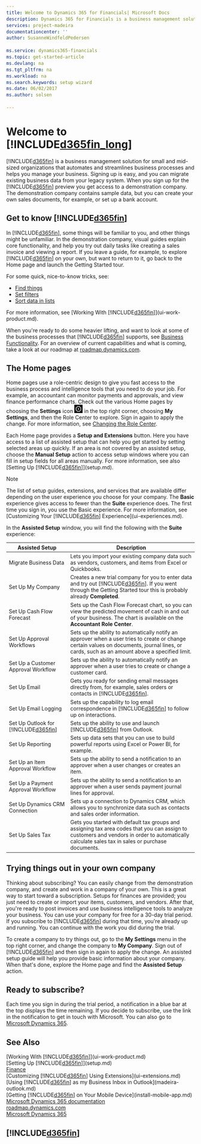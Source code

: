 ```yaml
---
title: Welcome to Dynamics 365 for Financials| Microsoft Docs
description: Dynamics 365 for Financials is a business management solution for small and mid-sized organizations that automates and streamlines business processes and helps you manage your business. Signing up is easy, and you can migrate existing business data from your legacy system.
services: project-madeira
documentationcenter: ''
author: SusanneWindfeldPedersen

ms.service: dynamics365-financials
ms.topic: get-started-article
ms.devlang: na
ms.tgt_pltfrm: na
ms.workload: na
ms.search.keywords: setup wizard
ms.date: 06/02/2017
ms.author: solsen

---
```

# Welcome to [!INCLUDE[d365fin_long](includes/d365fin_long_md.md)]
[!INCLUDE[d365fin](includes/d365fin_md.md)] is a business management solution for small and mid-sized organizations that automates and streamlines business processes and helps you manage your business. Signing up is easy, and you can migrate existing business data from your legacy system.
When you sign up for the [!INCLUDE[d365fin](includes/d365fin_md.md)] preview you get access to a demonstration company. The demonstration company contains sample data, but you can create your own sales documents, for example, or set up a bank account.  

## Get to know [!INCLUDE[d365fin](includes/d365fin_md.md)]
In [!INCLUDE[d365fin](includes/d365fin_md.md)], some things will be familiar to you, and other things might be unfamiliar. In the demonstration company, visual guides explain core functionality, and help you try out daily tasks like creating a sales invoice and viewing a report. If you leave a guide, for example, to explore [!INCLUDE[d365fin](includes/d365fin_md.md)] on your own, but want to return to it, go back to the Home page and launch the Getting Started tour.  

For some quick, nice-to-know tricks, see:  

* [Find things](ui-search.md)  
* [Set filters](ui-enter-criteria-filters.md)  
* [Sort data in lists](ui-sorting.md)  

For more information, see [Working With [!INCLUDE[d365fin](includes/d365fin_md.md)]](ui-work-product.md).  

When you're ready to do some heavier lifting, and want to look at some of the business processes that [!INCLUDE[d365fin](includes/d365fin_md.md)] supports, see [Business Functionality](madeira-business-functionality.md). For an overview of current capabilities and what is coming, take a look at our roadmap at [roadmap.dynamics.com](https://roadmap.dynamics.com/#edition=1#application=a56e2c12-2a92-e611-80dc-c4346bac0910#status=3a708a86-ae97-e611-80df-c4346baceb68).  

## The Home pages
Home pages use a role-centric design to give you fast access to the business process and intelligence tools that you need to do your job. For example, an accountant can monitor payments and approvals, and view finance performance charts. Check out the various Home pages by choosing the **Settings** icon ![Settings](media/ui-experience/settings_icon_small.png "Settings icon for role center") in the top right corner,  choosing **My Settings**, and then the Role Center to explore. Sign in again to apply the change. For more information, see [Changing the Role Center](change-role.md).  

Each Home page provides a **Setup and Extensions** button. Here you have access to a list of assisted setup that can help you get started by setting selected areas up quickly. If an area is not covered by an assisted setup, choose the **Manual Setup** action to access setup windows where you can fill in setup fields for all areas manually. For more information, see also [Setting Up [!INCLUDE[d365fin](includes/d365fin_md.md)]](setup.md).  

> [!NOTE]  
>   The list of setup guides, extensions, and services that are available differ depending on the user experience you choose for your company. The **Basic** experience gives access to fewer than the **Suite** experience does. The first time you sign in, you use the Basic experience. For more information, see [Customizing Your [!INCLUDE[d365fin](includes/d365fin_md.md)] Experience](ui-experiences.md).  

In the **Assisted Setup** window, you will find the following with the **Suite** experience:

| Assisted Setup | Description |
| --- | --- |
| Migrate Business Data |Lets you import your existing company data such as vendors, customers, and items from Excel or Quickbooks. |
| Set Up My Company |Creates a new trial company for you to enter data and try out [!INCLUDE[d365fin](includes/d365fin_md.md)]. If you went through the Getting Started tour this is probably already **Completed**. |
| Set Up Cash Flow Forecast |Sets up the Cash Flow Forecast chart, so you can view the predicted movement of cash in and out of your business. The chart is available on the **Accountant Role Center**. |
| Set Up Approval Workflows |Sets up the ability to automatically notify an approver when a user tries to create or change certain values on documents, journal lines, or cards, such as an amount above a specified limit. |
| Set Up a Customer Approval Workflow |Sets up the ability to automatically notify an approver when a user tries to create or change a customer card. |
| Set Up Email |Gets you ready for sending email messages directly from, for example, sales orders or contacts in [!INCLUDE[d365fin](includes/d365fin_md.md)]. |
| Set Up Email Logging |Sets up the capability to log email correspondence in [!INCLUDE[d365fin](includes/d365fin_md.md)] to follow up on interactions. |
| Set Up Outlook for [!INCLUDE[d365fin](includes/d365fin_md.md)] |Sets up the ability to use and launch [!INCLUDE[d365fin](includes/d365fin_md.md)] from Outlook. |
| Set Up Reporting |Sets up data sets that you can use to build powerful reports using Excel or Power BI, for example. |
| Set Up an Item Approval Workflow |Sets up the ability to send a notification to an approver when a user changes or creates an item. |
| Set Up a Payment Approval Workflow |Sets up the ability to send a notification to an approver when a user sends payment journal lines for approval. |
| Set Up Dynamics CRM Connection |Sets up a connection to Dynamics CRM, which allows you to synchronize data such as contacts and sales order information. |
| Set Up Sales Tax |Gets you started with default tax groups and assigning tax area codes that you can assign to customers and vendors in order to automatically calculate sales tax in sales or purchase documents. |

## Trying things out in your own company
Thinking about subscribing? You can easily change from the demonstration company, and create and work in a company of your own. This is a great way to start toward a subscription. Setups for finances are provided; you just need to create or import your items, customers, and vendors. After that, you're ready to post invoices and use business intelligence tools to analyze your business. You can use your company for free for a 30-day trial period. If you subscribe to [!INCLUDE[d365fin](includes/d365fin_md.md)] during that time, you're already up and running. You can continue with the work you did during the trial.  

To create a company to try things out, go to the **My Settings** menu in the top right corner, and change the company to **My Company**. Sign out of [!INCLUDE[d365fin](includes/d365fin_md.md)] and then sign in again to apply the change. An assisted setup guide will help you provide basic information about your company. When that's done, explore the Home page and find the **Assisted Setup** action.  

## Ready to subscribe?
Each time you sign in during the trial period, a notification in a blue bar at the top displays the time remaining. If you decide to subscribe, use the link in the notification to get in touch with Microsoft. You can also go to [Microsoft Dynamics 365](https://go.microsoft.com/fwlink/?linkid=828707).

## See Also
[Working With [!INCLUDE[d365fin](includes/d365fin_md.md)]](ui-work-product.md)  
[Setting Up [!INCLUDE[d365fin](includes/d365fin_md.md)]](setup.md)  
[Finance](finance.md)  
[Customizing [!INCLUDE[d365fin](includes/d365fin_md.md)] Using Extensions](ui-extensions.md)  
[Using [!INCLUDE[d365fin](includes/d365fin_md.md)] as my Business Inbox in Outlook](madeira-outlook.md)  
[Getting [!INCLUDE[d365fin](includes/d365fin_md.md)] on Your Mobile Device](install-mobile-app.md)  
[Microsoft Dynamics 365 documentation](https://docs.microsoft.com/en-us/dynamics365/#pivot=solutions&panel=solutions_financials)  
[roadmap.dynamics.com](https://roadmap.dynamics.com/#edition=1#application=a56e2c12-2a92-e611-80dc-c4346bac0910#status=3a708a86-ae97-e611-80df-c4346baceb68)  
[Microsoft Dynamics 365](https://go.microsoft.com/fwlink/?linkid=828707)  

## [!INCLUDE[d365fin](includes/free_trial_md.md)]
